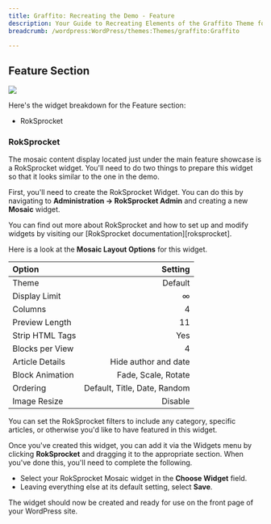 ```yaml
---
title: Graffito: Recreating the Demo - Feature
description: Your Guide to Recreating Elements of the Graffito Theme for WordPress
breadcrumb: /wordpress:WordPress/themes:Themes/graffito:Graffito

---
```


Feature Section
-----
![][demo3]

Here's the widget breakdown for the Feature section:

* RokSprocket

### RokSprocket
The mosaic content display located just under the main feature showcase is a RokSprocket widget. You'll need to do two things to prepare this widget so that it looks similar to the one in the demo.

First, you'll need to create the RokSprocket Widget. You can do this by navigating to **Administration -> RokSprocket Admin** and creating a new **Mosaic** widget. 

You can find out more about RokSprocket and how to set up and modify widgets by visiting our [RokSprocket documentation][roksprocket].

Here is a look at the **Mosaic Layout Options** for this widget.

| Option | Setting |
|:-------|------:|
| Theme | Default |
| Display Limit | ∞ |
| Columns | 4 |
| Preview Length | 11 |
| Strip HTML Tags | Yes |
| Blocks per View | 4 |
| Article Details | Hide author and date |
| Block Animation | Fade, Scale, Rotate |
| Ordering | Default, Title, Date, Random |
| Image Resize | Disable |

You can set the RokSprocket filters to include any category, specific articles, or otherwise you'd like to have featured in this widget.

Once you've created this widget, you can add it via the Widgets menu by clicking **RokSprocket** and dragging it to the appropriate section. When you've done this, you'll need to complete the following.

* Select your RokSprocket Mosaic widget in the **Choose Widget** field.
* Leaving everything else at its default setting, select **Save**.

The widget should now be created and ready for use on the front page of your WordPress site.

[demo3]: assets/wp_graffito_demo_3.jpeg